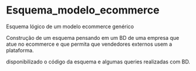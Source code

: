 # Esquema_modelo_ecommerce
Esquema lógico de um modelo ecommerce genérico

Construção de um esquema pensando em um BD de uma empresa que atue no ecommerce e que permita que vendedores externos usem a plataforma.

disponibilizado o código da esquema e algumas queries realizadas com BD.
